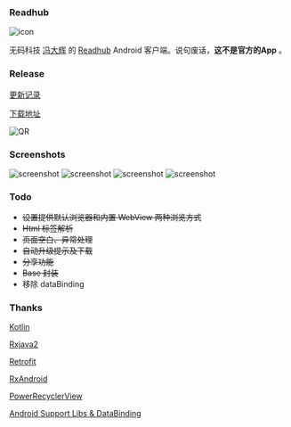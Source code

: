 ### Readhub
![icon](https://raw.githubusercontent.com/lovejjfg/Readhub/master/app/src/main/res/mipmap-xxxhdpi/ic_launcher.png)

无码科技 [冯大辉](https://github.com/Fenng) 的 [Readhub](https://readhub.me/) Android 客户端。说句废话，**这不是官方的App** 。

### Release 

[更新记录](https://github.com/lovejjfg/Readhub/releases)

[下载地址](https://fir.im/readHub)

![QR](https://raw.githubusercontent.com/lovejjfg/screenshort/e7499040ff9ed18f3577d94b80e76b440e1781eb/qr_readhub.png)



### Screenshots
![screenshot](https://github.com/lovejjfg/screenshort/blob/master/WechatIMG21.jpeg?raw=true)
![screenshot](https://github.com/lovejjfg/screenshort/blob/master/WechatIMG18.jpeg?raw=true)
![screenshot](https://github.com/lovejjfg/screenshort/blob/master/WechatIMG19.jpeg?raw=true)
![screenshot](https://github.com/lovejjfg/screenshort/blob/master/WechatIMG20.jpeg?raw=true)


### Todo
* ~~设置提供默认浏览器和内置 WebView 两种浏览方式~~
* ~~Html 标签解析~~
* ~~页面空白、异常处理~~
* ~~自动升级提示及下载~~
* ~~分享功能~~
* ~~Base 封装~~
* 移除 dataBinding



### Thanks
[Kotlin](https://github.com/JetBrains/kotlin)

[Rxjava2](https://github.com/ReactiveX/RxJava)

[Retrofit](https://github.com/square/retrofit)

[RxAndroid](https://github.com/ReactiveX/RxAndroid)

[PowerRecyclerView](https://github.com/lovejjfg/PowerRecyclerView)

[Android Support Libs & DataBinding](https://developer.android.com/topic/libraries/support-library/index.html)
